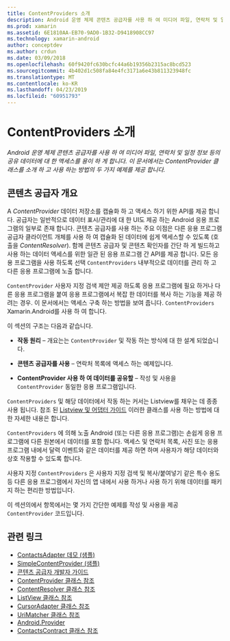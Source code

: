 ```yaml
---
title: ContentProviders 소개
description: Android 운영 체제 콘텐츠 공급자를 사용 하 여 미디어 파일, 연락처 및 일정 정보 등의 공유 데이터에 대 한 액세스를 용이 하 게 합니다. 이 문서에서는 ContentProvider 클래스를 소개 하 고 사용 하는 방법의 두 가지 예제를 제공 합니다.
ms.prod: xamarin
ms.assetid: 6E1810AA-EB70-9AD0-1B32-D9418908CC97
ms.technology: xamarin-android
author: conceptdev
ms.author: crdun
ms.date: 03/09/2018
ms.openlocfilehash: 60f9420fc630bcfc44a6b19356b2315ac8bcd523
ms.sourcegitcommit: 4b402d1c508fa84e4fc3171a6e43b811323948fc
ms.translationtype: MT
ms.contentlocale: ko-KR
ms.lasthandoff: 04/23/2019
ms.locfileid: "60951793"
---
```

# <a name="intro-to-contentproviders"></a>ContentProviders 소개

_Android 운영 체제 콘텐츠 공급자를 사용 하 여 미디어 파일, 연락처 및 일정 정보 등의 공유 데이터에 대 한 액세스를 용이 하 게 합니다. 이 문서에서는 ContentProvider 클래스를 소개 하 고 사용 하는 방법의 두 가지 예제를 제공 합니다._


## <a name="content-providers-overview"></a>콘텐츠 공급자 개요

A *ContentProvider* 데이터 저장소를 캡슐화 하 고 액세스 하기 위한 API를 제공 합니다. 공급자는 일반적으로 데이터 표시/관리에 대 한 UI도 제공 하는 Android 응용 프로그램의 일부로 존재 합니다. 콘텐츠 공급자를 사용 하는 주요 이점은 다른 응용 프로그램 공급자 클라이언트 개체를 사용 하 여 캡슐화 된 데이터에 쉽게 액세스할 수 있도록 (호출을 *ContentResolver*). 함께 콘텐츠 공급자 및 콘텐츠 확인자를 간단 하 게 빌드하고 사용 하는 데이터 액세스를 위한 일관 된 응용 프로그램 간 API를 제공 합니다. 모든 응용 프로그램을 사용 하도록 선택 `ContentProviders` 내부적으로 데이터를 관리 하 고 다른 응용 프로그램에 노출 합니다.

`ContentProvider` 사용자 지정 검색 제안 제공 하도록 응용 프로그램에 필요 하거나 다른 응용 프로그램을 붙여 응용 프로그램에서 복잡 한 데이터를 복사 하는 기능을 제공 하려는 경우. 이 문서에서는 액세스 구축 하는 방법을 보여 줍니다. `ContentProviders` Xamarin.Android를 사용 하 여 합니다.

이 섹션의 구조는 다음과 같습니다.

- **작동 원리** &ndash; 개요는는 `ContentProvider` 및 작동 하는 방식에 대 한 설계 되었습니다.

- **콘텐츠 공급자를 사용** &ndash; 연락처 목록에 액세스 하는 예제입니다.

- **ContentProvider 사용 하 여 데이터를 공유할** &ndash; 작성 및 사용을 `ContentProvider` 동일한 응용 프로그램입니다.

`ContentProviders` 및 해당 데이터에서 작동 하는 커서는 Listview를 채우는 데 종종 사용 됩니다. 참조 된 [Listview 및 어댑터 가이드](~/android/user-interface/layouts/list-view/index.md) 이러한 클래스를 사용 하는 방법에 대 한 자세한 내용은 합니다.

`ContentProviders` 에 의해 노출 Android (또는 다른 응용 프로그램)는 손쉽게 응용 프로그램에 다른 원본에서 데이터를 포함 합니다. 액세스 및 연락처 목록, 사진 또는 응용 프로그램 내에서 달력 이벤트와 같은 데이터를 제공 하면 하며 사용자가 해당 데이터와 상호 작용할 수 있도록 합니다.

사용자 지정 `ContentProviders` 은 사용자 지정 검색 및 복사/붙여넣기 같은 특수 용도 등 다른 응용 프로그램에서 자신의 앱 내에서 사용 하거나 사용 하기 위해 데이터를 패키지 하는 편리한 방법입니다.

이 섹션의에서 항목에서는 몇 가지 간단한 예제를 작성 및 사용을 제공 `ContentProvider` 코드입니다.



## <a name="related-links"></a>관련 링크

- [ContactsAdapter 데모 (샘플)](https://developer.xamarin.com/samples/monodroid/PlatformFeatures/ContactsAdapterDemo/)
- [SimpleContentProvider (샘플)](https://developer.xamarin.com/samples/monodroid/PlatformFeatures/SimpleContentProvider)
- [콘텐츠 공급자 개발자 가이드](https://developer.android.com/guide/topics/providers/content-providers.html)
- [ContentProvider 클래스 참조](https://developer.xamarin.com/api/type/Android.Content.ContentProvider/)
- [ContentResolver 클래스 참조](https://developer.xamarin.com/api/type/Android.Content.ContentResolver/)
- [ListView 클래스 참조](https://developer.xamarin.com/api/type/Android.Widget.ListView/)
- [CursorAdapter 클래스 참조](https://developer.xamarin.com/api/type/Android.Widget.CursorAdapter/)
- [UriMatcher 클래스 참조](https://developer.xamarin.com/api/type/Android.Content.UriMatcher/)
- [Android.Provider](https://developer.xamarin.com/api/namespace/Android.Provider/)
- [ContactsContract 클래스 참조](https://developer.xamarin.com/api/type/Android.Provider.ContactsContract/)
